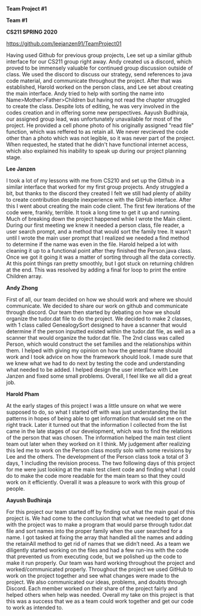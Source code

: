 **Team Project #1**

**Team #1**

**CS211 SPRING 2020**

https://github.com/leejanzen91/TeamProject01


Having used Github for previous group projects, Lee set up a similar github interface for our CS211 group right away. Andy created us a discord, which proved to be immensely valuable for continued group discussion outside of class. We used the discord to discuss our strategy, send references to java code material, and communicate throughout the project. After that was established, Harold worked on the person class, and Lee set about creating the main interface. Andy tried to help with sorting the name into Name>Mother>Father>Children but having not read the chapter struggled to create the class. Despite lots of editing, he was very involved in the codes creation and in offering some new perspectives. Aayush Budhiraja, our assigned group lead, was unfortunately unavailable for most of the project. He provided a cell phone photo of his originally assigned "read file" function, which was reffered to as retain all. We never revcieved the code other than a photo which was not legible, so it was never part of the project. When requested, he stated that he didn't have functional internet access, which also explained his inability to speak up during our project planning stage.
	

**Lee Janzen**

I took a lot of my lessons with me from CS210 and set up the Github in a similar interface that worked for my first group projects. Andy struggled a bit, but thanks to the discord they created I felt we still had plenty of ability to create contribution despite inexperience with the GitHub interface. After this I went about creating the main code client. The first few iterations of the code were, frankly, terrible. It took a long time to get it up and running. Much of breaking down the project happened while I wrote the Main client. During our first meeting we knew it needed a person class, file reader, a user search prompt, and a method that would sort the family tree. It wasn’t until I wrote the main user prompt that I realized we needed a find method to determine if the name was even in the file. Harold helped a lot with cleaning it up to a functional point after they finished the Person.java class. Once we got it going it was a matter of sorting through all the data correctly. At this point things ran pretty smoothly, but I got stuck on returning children at the end. This was resolved by adding a final for loop to print the entire Children array.

**Andy Zhong**

First of all, our team decided on how we should work and where we should communicate. We decided to share our work on github and communicate through discord. Our team then started by debating on how we should organize the tudor.dat file to do the project. We decided to make 2 classes, with 1 class called GenealogySort designed to have a scanner that would determine if the person inputted existed within the tudor.dat file, as well as a scanner that would organize the tudor.dat file. The 2nd class was called Person, which would construct the set families and the relationships within them. I helped with giving my opinion on how the general frame should work and I took advice on how the framework should look. I made sure that we knew what we had to do next by testing the code and understanding what needed to be added. I helped design the user interface with Lee Janzen and fixed some small problems. Overall, I feel like we all did a great job.

**Harold Pham**

At the early stages of this project I was a little unsure on what we were supposed to do, so what I started off with was just understanding the list patterns in hopes of being able to get information that would set me on the right track. Later it turned out that the information I collected from the list came in the late stages of our development, which was to find the relations of the person that was chosen. The information helped the main test client team out later when they worked on it I think. My judgement after realizing this led me to work on the Person class mostly solo with some revisions by Lee and the others. The development of the Person class took a total of 3 days, 1 including the revision process. The two following days of this project for me were just looking at the main test client code and finding what I could do to make the code more readable for the main team so that they could work on it efficiently. Overall it was a pleasure to work with this group of people.

**Aayush Budhiraja**

For this project our team started off by finding out what the main goal of this project is. We had come to the conclusion that what we needed to get done with the project was to make a program that would parse through tudor.dat file and sort names into the proper family when the user searched for a name. I got tasked at fixing the array that handled all the names and adding the retainAll method to get rid of names that we didn’t need. As a team we diligently started working on the files and had a few run-ins with the code that prevented us from executing code, but we polished up the code to make it run properly. Our team was hard working throughout the project and worked/communicated properly. Throughout the project we used GitHub to work on the project together and see what changes were made to the project. We also communicated our ideas, problems, and doubts through Discord. Each member worked on their share of the project fairly and helped others when help was needed. Overall my take on this project is that this was a success that we as a team could work together and get our code to work as intended to.

